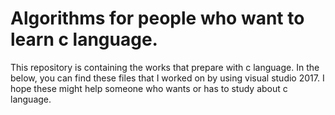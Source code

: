 # Algorithms for people who want to learn c language.
This repository is containing the works that prepare with c language. In the below, you can find these files that I worked on by using visual studio 2017. I hope these might help someone who wants or has to study about c language.

